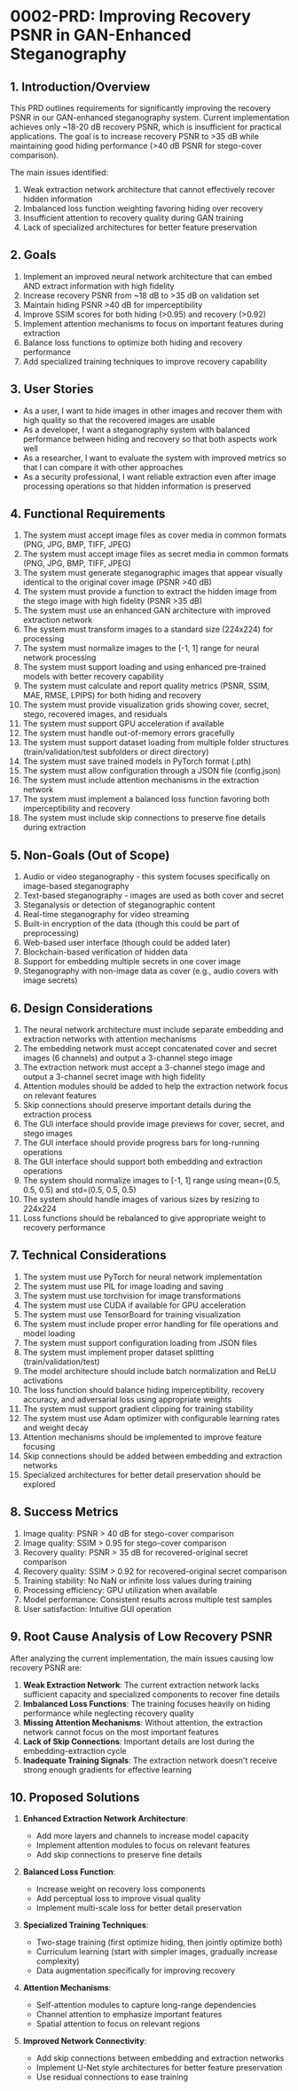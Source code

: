# 0002-PRD: Improving Recovery PSNR in GAN-Enhanced Steganography

## 1. Introduction/Overview

This PRD outlines requirements for significantly improving the recovery PSNR in our GAN-enhanced steganography system. Current implementation achieves only ~18-20 dB recovery PSNR, which is insufficient for practical applications. The goal is to increase recovery PSNR to >35 dB while maintaining good hiding performance (>40 dB PSNR for stego-cover comparison).

The main issues identified:
1. Weak extraction network architecture that cannot effectively recover hidden information
2. Imbalanced loss function weighting favoring hiding over recovery
3. Insufficient attention to recovery quality during GAN training
4. Lack of specialized architectures for better feature preservation

## 2. Goals

1. Implement an improved neural network architecture that can embed AND extract information with high fidelity
2. Increase recovery PSNR from ~18 dB to >35 dB on validation set
3. Maintain hiding PSNR >40 dB for imperceptibility
4. Improve SSIM scores for both hiding (>0.95) and recovery (>0.92)
5. Implement attention mechanisms to focus on important features during extraction
6. Balance loss functions to optimize both hiding and recovery performance
7. Add specialized training techniques to improve recovery capability

## 3. User Stories

- As a user, I want to hide images in other images and recover them with high quality so that the recovered images are usable
- As a developer, I want a steganography system with balanced performance between hiding and recovery so that both aspects work well
- As a researcher, I want to evaluate the system with improved metrics so that I can compare it with other approaches
- As a security professional, I want reliable extraction even after image processing operations so that hidden information is preserved

## 4. Functional Requirements

1. The system must accept image files as cover media in common formats (PNG, JPG, BMP, TIFF, JPEG)
2. The system must accept image files as secret media in common formats (PNG, JPG, BMP, TIFF, JPEG)
3. The system must generate steganographic images that appear visually identical to the original cover image (PSNR >40 dB)
4. The system must provide a function to extract the hidden image from the stego image with high fidelity (PSNR >35 dB)
5. The system must use an enhanced GAN architecture with improved extraction network
6. The system must transform images to a standard size (224x224) for processing
7. The system must normalize images to the [-1, 1] range for neural network processing
8. The system must support loading and using enhanced pre-trained models with better recovery capability
9. The system must calculate and report quality metrics (PSNR, SSIM, MAE, RMSE, LPIPS) for both hiding and recovery
10. The system must provide visualization grids showing cover, secret, stego, recovered images, and residuals
11. The system must support GPU acceleration if available
12. The system must handle out-of-memory errors gracefully
13. The system must support dataset loading from multiple folder structures (train/validation/test subfolders or direct directory)
14. The system must save trained models in PyTorch format (.pth)
15. The system must allow configuration through a JSON file (config.json)
16. The system must include attention mechanisms in the extraction network
17. The system must implement a balanced loss function favoring both imperceptibility and recovery
18. The system must include skip connections to preserve fine details during extraction

## 5. Non-Goals (Out of Scope)

1. Audio or video steganography - this system focuses specifically on image-based steganography
2. Text-based steganography - images are used as both cover and secret
3. Steganalysis or detection of steganographic content
4. Real-time steganography for video streaming
5. Built-in encryption of the data (though this could be part of preprocessing)
6. Web-based user interface (though could be added later)
7. Blockchain-based verification of hidden data
8. Support for embedding multiple secrets in one cover image
9. Steganography with non-image data as cover (e.g., audio covers with image secrets)

## 6. Design Considerations

1. The neural network architecture must include separate embedding and extraction networks with attention mechanisms
2. The embedding network must accept concatenated cover and secret images (6 channels) and output a 3-channel stego image
3. The extraction network must accept a 3-channel stego image and output a 3-channel secret image with high fidelity
4. Attention modules should be added to help the extraction network focus on relevant features
5. Skip connections should preserve important details during the extraction process
6. The GUI interface should provide image previews for cover, secret, and stego images
7. The GUI interface should provide progress bars for long-running operations
8. The GUI interface should support both embedding and extraction operations
9. The system should normalize images to [-1, 1] range using mean=(0.5, 0.5, 0.5) and std=(0.5, 0.5, 0.5)
10. The system should handle images of various sizes by resizing to 224x224
11. Loss functions should be rebalanced to give appropriate weight to recovery performance

## 7. Technical Considerations

1. The system must use PyTorch for neural network implementation
2. The system must use PIL for image loading and saving
3. The system must use torchvision for image transformations
4. The system must use CUDA if available for GPU acceleration
5. The system must use TensorBoard for training visualization
6. The system must include proper error handling for file operations and model loading
7. The system must support configuration loading from JSON files
8. The system must implement proper dataset splitting (train/validation/test)
9. The model architecture should include batch normalization and ReLU activations
10. The loss function should balance hiding imperceptibility, recovery accuracy, and adversarial loss using appropriate weights
11. The system must support gradient clipping for training stability
12. The system must use Adam optimizer with configurable learning rates and weight decay
13. Attention mechanisms should be implemented to improve feature focusing
14. Skip connections should be added between embedding and extraction networks
15. Specialized architectures for better detail preservation should be explored

## 8. Success Metrics

1. Image quality: PSNR > 40 dB for stego-cover comparison
2. Image quality: SSIM > 0.95 for stego-cover comparison
3. Recovery quality: PSNR > 35 dB for recovered-original secret comparison
4. Recovery quality: SSIM > 0.92 for recovered-original secret comparison
5. Training stability: No NaN or infinite loss values during training
6. Processing efficiency: GPU utilization when available
7. Model performance: Consistent results across multiple test samples
8. User satisfaction: Intuitive GUI operation

## 9. Root Cause Analysis of Low Recovery PSNR

After analyzing the current implementation, the main issues causing low recovery PSNR are:

1. **Weak Extraction Network**: The current extraction network lacks sufficient capacity and specialized components to recover fine details
2. **Imbalanced Loss Functions**: The training focuses heavily on hiding performance while neglecting recovery quality
3. **Missing Attention Mechanisms**: Without attention, the extraction network cannot focus on the most important features
4. **Lack of Skip Connections**: Important details are lost during the embedding-extraction cycle
5. **Inadequate Training Signals**: The extraction network doesn't receive strong enough gradients for effective learning

## 10. Proposed Solutions

1. **Enhanced Extraction Network Architecture**:
   - Add more layers and channels to increase model capacity
   - Implement attention modules to focus on relevant features
   - Add skip connections to preserve fine details
   
2. **Balanced Loss Function**:
   - Increase weight on recovery loss components
   - Add perceptual loss to improve visual quality
   - Implement multi-scale loss for better detail preservation
   
3. **Specialized Training Techniques**:
   - Two-stage training (first optimize hiding, then jointly optimize both)
   - Curriculum learning (start with simpler images, gradually increase complexity)
   - Data augmentation specifically for improving recovery

4. **Attention Mechanisms**:
   - Self-attention modules to capture long-range dependencies
   - Channel attention to emphasize important features
   - Spatial attention to focus on relevant regions

5. **Improved Network Connectivity**:
   - Add skip connections between embedding and extraction networks
   - Implement U-Net style architectures for better feature preservation
   - Use residual connections to ease training